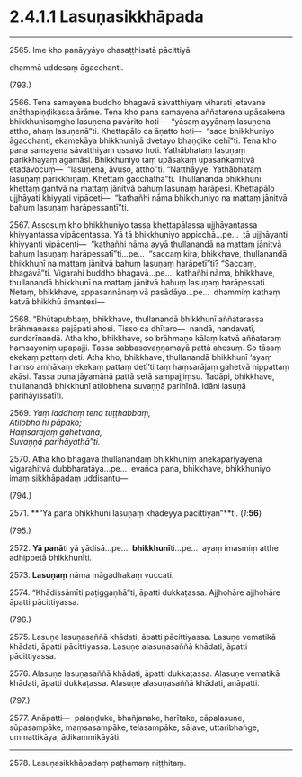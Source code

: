 # 2.4.1.1 Lasuṇasikkhāpada

---

2565\. Ime kho panāyyāyo chasaṭṭhisatā pācittiyā

dhammā uddesaṃ āgacchanti.

(793.)

2566\. Tena samayena buddho bhagavā sāvatthiyaṃ viharati jetavane anāthapiṇḍikassa ārāme. Tena kho pana samayena aññatarena upāsakena bhikkhunisaṃgho lasuṇena pavārito hoti—  “yāsaṃ ayyānaṃ lasuṇena attho, ahaṃ lasuṇenā”ti. Khettapālo ca āṇatto hoti—  “sace bhikkhuniyo āgacchanti, ekamekāya bhikkhuniyā dvetayo bhaṇḍike dehī”ti. Tena kho pana samayena sāvatthiyaṃ ussavo hoti. Yathābhataṃ lasuṇaṃ parikkhayaṃ agamāsi. Bhikkhuniyo taṃ upāsakaṃ upasaṅkamitvā etadavocuṃ—  “lasuṇena, āvuso, attho”ti. “Natthāyye. Yathābhataṃ lasuṇaṃ parikkhīṇaṃ. Khettaṃ gacchathā”ti. Thullanandā bhikkhunī khettaṃ gantvā na mattaṃ jānitvā bahuṃ lasuṇaṃ harāpesi. Khettapālo ujjhāyati khiyyati vipāceti—  “kathañhi nāma bhikkhuniyo na mattaṃ jānitvā bahuṃ lasuṇaṃ harāpessantī”ti.

2567\. Assosuṃ kho bhikkhuniyo tassa khettapālassa ujjhāyantassa khiyyantassa vipācentassa. Yā tā bhikkhuniyo appicchā…pe…  tā ujjhāyanti khiyyanti vipācenti—  “kathañhi nāma ayyā thullanandā na mattaṃ jānitvā bahuṃ lasuṇaṃ harāpessatī”ti…pe…  “saccaṃ kira, bhikkhave, thullanandā bhikkhunī na mattaṃ jānitvā bahuṃ lasuṇaṃ harāpetī”ti? “Saccaṃ, bhagavā”ti. Vigarahi buddho bhagavā…pe…  kathañhi nāma, bhikkhave, thullanandā bhikkhunī na mattaṃ jānitvā bahuṃ lasuṇaṃ harāpessati. Netaṃ, bhikkhave, appasannānaṃ vā pasādāya…pe…  dhammiṃ kathaṃ katvā bhikkhū āmantesi—

2568\. “Bhūtapubbaṃ, bhikkhave, thullanandā bhikkhunī aññatarassa brāhmaṇassa pajāpati ahosi. Tisso ca dhītaro—  nandā, nandavatī, sundarīnandā. Atha kho, bhikkhave, so brāhmaṇo kālaṃ katvā aññataraṃ haṃsayoniṃ upapajji. Tassa sabbasovaṇṇamayā pattā ahesuṃ. So tāsaṃ ekekaṃ pattaṃ deti. Atha kho, bhikkhave, thullanandā bhikkhunī ‘ayaṃ haṃso amhākaṃ ekekaṃ pattaṃ detī’ti taṃ haṃsarājaṃ gahetvā nippattaṃ akāsi. Tassa puna jāyamānā pattā setā sampajjiṃsu. Tadāpi, bhikkhave, thullanandā bhikkhunī atilobhena suvaṇṇā parihīnā. Idāni lasuṇā parihāyissatīti.

2569\. _Yaṃ laddhaṃ tena tuṭṭhabbaṃ,_  
_Atilobho hi pāpako;_  
_Haṃsarājaṃ gahetvāna,_  
_Suvaṇṇā parihāyathā”ti._  

2570\. Atha kho bhagavā thullanandaṃ bhikkhuniṃ anekapariyāyena vigarahitvā dubbharatāya…pe…  evañca pana, bhikkhave, bhikkhuniyo imaṃ sikkhāpadaṃ uddisantu—

(794.)

2571\. **“Yā pana bhikkhunī lasuṇaṃ khādeyya pācittiyan”**ti. (*1*:**56**)

(795.)

2572\. **Yā panā**ti yā yādisā…pe…  **bhikkhunī**ti…pe…  ayaṃ imasmiṃ atthe adhippetā bhikkhunīti.

2573\. **Lasuṇaṃ** nāma māgadhakaṃ vuccati.

2574\. “Khādissāmīti paṭiggaṇhā”ti, āpatti dukkaṭassa. Ajjhohāre ajjhohāre āpatti pācittiyassa.

(796.)

2575\. Lasuṇe lasuṇasaññā khādati, āpatti pācittiyassa. Lasuṇe vematikā khādati, āpatti pācittiyassa. Lasuṇe alasuṇasaññā khādati, āpatti pācittiyassa.

2576\. Alasuṇe lasuṇasaññā khādati, āpatti dukkaṭassa. Alasuṇe vematikā khādati, āpatti dukkaṭassa. Alasuṇe alasuṇasaññā khādati, anāpatti.

(797.)

2577\. Anāpatti—  palaṇḍuke, bhañjanake, harītake, cāpalasuṇe, sūpasampāke, maṃsasampāke, telasampāke, sāḷave, uttaribhaṅge, ummattikāya, ādikammikāyāti.

---

2578\. Lasuṇasikkhāpadaṃ paṭhamaṃ niṭṭhitaṃ.
